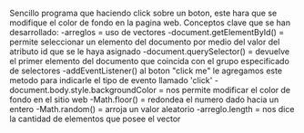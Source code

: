 Sencillo programa que haciendo click sobre un boton, este hara que se modifique el color de fondo en la pagina web.
Conceptos clave que se han desarrollado:
-arreglos = uso de vectores
-document.getElementById() = permite seleccionar un elemento del documento por medio del valor del atributo id que se le haya asignado
-document.querySelector() = devuelve el primer elemento del documento que coincida con el grupo especificado de selectores
-addEventListener() al boton "click me" le agregamos este metodo para indicarle el tipo de evento llamado 'click'
-document.body.style.backgroundColor = nos permite modificar el color de fondo en el sitio web
-Math.floor() = redondea el numero dado hacia un entero
-Math.random() = arroja un valor aleatorio
-arreglo.length = nos dice la cantidad de elementos que posee el vector
